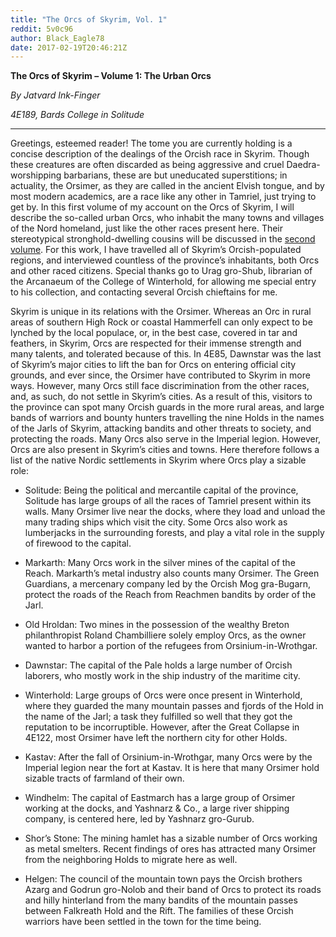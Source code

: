 ```yaml
---
title: "The Orcs of Skyrim, Vol. 1"
reddit: 5v0c96
author: Black_Eagle78
date: 2017-02-19T20:46:21Z
---
```


**The Orcs of Skyrim – Volume 1: The Urban Orcs**

*By Jatvard Ink-Finger*

*4E189, Bards College in Solitude*

___________________________________________________________
Greetings, esteemed reader! The tome you are currently holding is a concise description of the dealings of the Orcish race in Skyrim. Though these creatures are often discarded as being aggressive and cruel Daedra-worshipping barbarians, these are but uneducated superstitions; in actuality, the Orsimer, as they are called in the ancient Elvish tongue, and by most modern academics, are a race like any other in Tamriel, just trying to get by. In this first volume of my account on the Orcs of Skyrim, I will describe the so-called urban Orcs, who inhabit the many towns and villages of the Nord homeland, just like the other races present here. Their stereotypical stronghold-dwelling cousins will be discussed in the [second volume](https://www.reddit.com/r/teslore/comments/5v0d0c/the_orcs_of_skyrim_vol_2/). For this work, I have travelled all of Skyrim’s Orcish-populated regions, and interviewed countless of the province’s inhabitants, both Orcs and other raced citizens. Special thanks go to Urag gro-Shub, librarian of the Arcanaeum of the College of Winterhold, for allowing me special entry to his collection, and contacting several Orcish chieftains for me.

Skyrim is unique in its relations with the Orsimer. Whereas an Orc in rural areas of southern High Rock or coastal Hammerfell can only expect to be lynched by the local populace, or, in the best case, covered in tar and feathers, in Skyrim, Orcs are respected for their immense strength and many talents, and tolerated because of this. In 4E85, Dawnstar was the last of Skyrim’s major cities to lift the ban for Orcs on entering official city grounds, and ever since, the Orsimer have contributed to Skyrim in more ways. However, many Orcs still face discrimination from the other races, and, as such, do not settle in Skyrim’s cities. As a result of this, visitors to the province can spot many Orcish guards in the more rural areas, and large bands of warriors and bounty hunters travelling the nine Holds in the names of the Jarls of Skyrim, attacking bandits and other threats to society, and protecting the roads. Many Orcs also serve in the Imperial legion. However, Orcs are also present in Skyrim’s cities and towns. Here therefore follows a list of the native Nordic settlements in Skyrim where Orcs play a sizable role:

* Solitude: Being the political and mercantile capital of the province, Solitude has large groups of all the races of Tamriel present within its walls. Many Orsimer live near the docks, where they load and unload the many trading ships which visit the city. Some Orcs also work as lumberjacks in the surrounding forests, and play a vital role in the supply of firewood to the capital.

* Markarth: Many Orcs work in the silver mines of the capital of the Reach. Markarth’s metal industry also counts many Orsimer. The Green Guardians, a mercenary company led by the Orcish Mog gra-Bugarn, protect the roads of the Reach from Reachmen bandits by order of the Jarl.

* Old Hroldan: Two mines in the possession of the wealthy Breton philanthropist Roland Chambilliere solely employ Orcs, as the owner wanted to harbor a portion of the refugees from Orsinium-in-Wrothgar.

* Dawnstar: The capital of the Pale holds a large number of Orcish laborers, who mostly work in the ship industry of the maritime city. 

* Winterhold: Large groups of Orcs were once present in Winterhold, where they guarded the many mountain passes and fjords of the Hold in the name of the Jarl; a task they fulfilled so well that they got the reputation to be incorruptible. However, after the Great Collapse in 4E122, most Orsimer have left the northern city for other Holds.

* Kastav: After the fall of Orsinium-in-Wrothgar, many Orcs were by the Imperial legion near the fort at Kastav. It is here that many Orsimer hold sizable tracts of farmland of their own.

* Windhelm: The capital of Eastmarch has a large group of Orsimer working at the docks, and Yashnarz &amp; Co., a large river shipping company, is centered here, led by Yashnarz gro-Gurub. 

* Shor’s Stone: The mining hamlet has a sizable number of Orcs working as metal smelters. Recent findings of ores has attracted many Orsimer from the neighboring Holds to migrate here as well.

* Helgen: The council of the mountain town pays the Orcish brothers Azarg and Godrun gro-Nolob and their band of Orcs to protect its roads and hilly hinterland from the many bandits of the mountain passes between Falkreath Hold and the Rift. The families of these Orcish warriors have been settled in the town for the time being.
